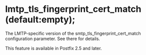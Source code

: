 # lmtp_tls_fingerprint_cert_match (default:empty); 

 The LMTP-specific version of the smtp_tls_fingerprint_cert_match
configuration parameter.  See there for details. 

 This feature is available in Postfix 2.5 and later. 


